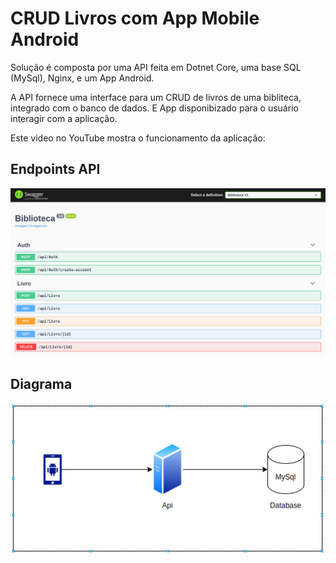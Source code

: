 # CRUD Livros com App Mobile Android

Solução é composta por uma API feita em Dotnet Core, uma base SQL (MySql), Nginx, e um App Android.

A API fornece uma interface para um CRUD de livros de uma bibliteca, integrado com o banco de dados. E App disponibizado para o usuário interagir com a aplicação.

Este video no YouTube mostra o funcionamento da aplicação:

## Endpoints API
![alt text](./imgs/endpoints.png)

## Diagrama
![alt text](./imgs/diagrama.png)

